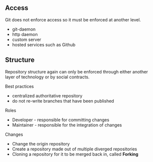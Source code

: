 
## Access

Git does not enforce access so it must be enforced at another level.
- git-daemon
- http daemon
- custom server
- hosted services such as Github


## Structure

Repository structure again can only be enforced through either another layer of technology or by social contracts.

Best practices
- centralized authoritative repository
- do not re-write branches that have been published

Roles
- Developer - responsible for committing changes
- Maintainer - responsible for the integration of changes

Changes
- Change the origin repository
- Create a repository made out of multiple diverged repositories
- Cloning a repository for it to be merged back in, called **Forking**

